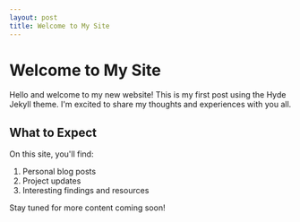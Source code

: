 ```yaml
---
layout: post
title: Welcome to My Site
---
```


# Welcome to My Site

Hello and welcome to my new website! This is my first post using the Hyde Jekyll theme. I'm excited to share my thoughts and experiences with you all.

## What to Expect

On this site, you'll find:

1. Personal blog posts
2. Project updates
3. Interesting findings and resources

Stay tuned for more content coming soon!
